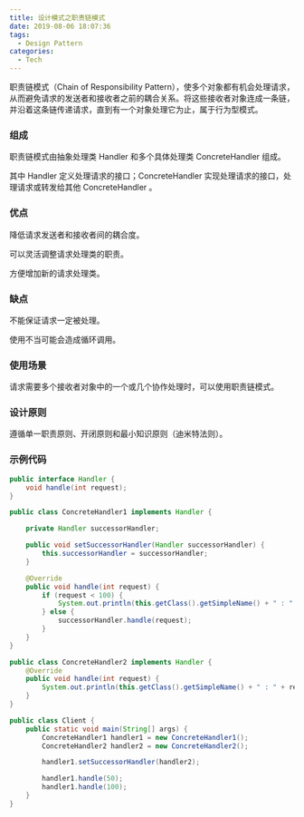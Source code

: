 ```yaml
---
title: 设计模式之职责链模式
date: 2019-08-06 18:07:36
tags:
  - Design Pattern
categories:
  - Tech
---
```


职责链模式（Chain of Responsibility Pattern），使多个对象都有机会处理请求，从而避免请求的发送者和接收者之前的耦合关系。将这些接收者对象连成一条链，并沿着这条链传递请求，直到有一个对象处理它为止，属于行为型模式。



<!-- more -->




### 组成

职责链模式由抽象处理类 Handler 和多个具体处理类 ConcreteHandler 组成。

其中 Handler 定义处理请求的接口；ConcreteHandler 实现处理请求的接口，处理请求或转发给其他 ConcreteHandler 。



### 优点

降低请求发送者和接收者间的耦合度。

可以灵活调整请求处理类的职责。

方便增加新的请求处理类。



### 缺点

不能保证请求一定被处理。

使用不当可能会造成循环调用。



### 使用场景

请求需要多个接收者对象中的一个或几个协作处理时，可以使用职责链模式。



### 设计原则

遵循单一职责原则、开闭原则和最小知识原则（迪米特法则）。



### 示例代码

```java
public interface Handler {
    void handle(int request);
}

public class ConcreteHandler1 implements Handler {

    private Handler successorHandler;

    public void setSuccessorHandler(Handler successorHandler) {
        this.successorHandler = successorHandler;
    }

    @Override
    public void handle(int request) {
        if (request < 100) {
            System.out.println(this.getClass().getSimpleName() + " : " + request);
        } else {
            successorHandler.handle(request);
        }
    }
}

public class ConcreteHandler2 implements Handler {
    @Override
    public void handle(int request) {
        System.out.println(this.getClass().getSimpleName() + " : " + request);
    }
}

public class Client {
    public static void main(String[] args) {
        ConcreteHandler1 handler1 = new ConcreteHandler1();
        ConcreteHandler2 handler2 = new ConcreteHandler2();

        handler1.setSuccessorHandler(handler2);

        handler1.handle(50);
        handler1.handle(100);
    }
}
```

